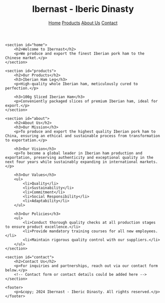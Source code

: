 <!DOCTYPE html>
<html lang="en">
<head>
    <meta charset="UTF-8">
    <meta name="viewport" content="width=device-width, initial-scale=1.0">
    <title>Ibernast - Iberic Dinasty</title>
    <link rel="stylesheet" href="styles.css">
</head>
<body>
    <header>
        <h1>Ibernast - Iberic Dinasty</h1>
        <nav>
            <a href="#home">Home</a>
            <a href="#products">Products</a>
            <a href="#about">About Us</a>
            <a href="#contact">Contact</a>
        </nav>
    </header>

    <section id="home">
        <h2>Welcome to Ibernast</h2>
        <p>We produce and export the finest Iberian pork ham to the Chinese market.</p>
    </section>

    <section id="products">
        <h2>Our Products</h2>
        <h3>Iberian Ham Leg</h3>
        <p>High-quality whole Iberian ham, meticulously cured to perfection.</p>
        
        <h3>100g Sliced Iberian Ham</h3>
        <p>Conveniently packaged slices of premium Iberian ham, ideal for export.</p>
    </section>

    <section id="about">
        <h2>About Us</h2>
        <h3>Our Mission</h3>
        <p>To produce and export the highest quality Iberian pork ham to China, ensuring an ethical and sustainable process from transformation to exportation.</p>
        
        <h3>Our Vision</h3>
        <p>To become a global leader in Iberian ham production and exportation, preserving authenticity and exceptional quality in the next four years while sustainably expanding in international markets.</p>
        
        <h3>Our Values</h3>
        <ul>
            <li>Quality</li>
            <li>Sustainability</li>
            <li>Commitment</li>
            <li>Social Responsibility</li>
            <li>Adaptability</li>
        </ul>
        
        <h3>Our Policies</h3>
        <ul>
            <li>Conduct thorough quality checks at all production stages to ensure product excellence.</li>
            <li>Provide mandatory training courses for all new employees.</li>
            <li>Maintain rigorous quality control with our suppliers.</li>
        </ul>
    </section>

    <section id="contact">
        <h2>Contact Us</h2>
        <p>For inquiries and partnerships, reach out via our contact form below.</p>
        <!-- Contact form or contact details could be added here -->
    </section>

    <footer>
        <p>&copy; 2024 Ibernast - Iberic Dinasty. All rights reserved.</p>
    </footer>
</body>
</html>
